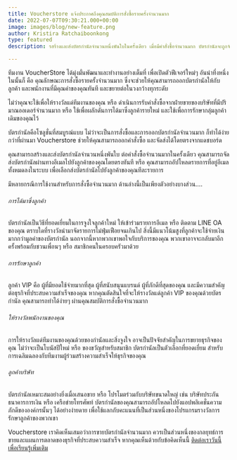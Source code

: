```yaml
---
title: Voucherstore แจ้งประกาศถึงคุณสมบัติการสั่งซื้อรายครั้งจำนวนมาก
date: 2022-07-07T09:30:21.000+00:00
image: images/blog/new-feature.png
author: Kristira Ratchaiboonkong
type: featured
description: รสร้างและส่งบัตรกำนัลจำนวนหนึ่งพันใบในครั้งเดียว เมื่อมีคำสั่งซื้อจำนวนมาก บัตรกำนัลจะถูกจัดส่งไปยังผู้รับของคุณทันทีผ่านทางอีเมล

---
```


ทีมงาน VoucherStore ได้มุ่งมั่นพัฒนาและทำงานอย่างเต็มที่ เพื่อเปิดตัวฟีเจอร์ใหม่ๆ อันน่าทึ่งหนึ่งในนั้นก็ คือ คุณลักษณะการสั่งซื้อรายครั้งจำนวนมาก ซึ่งจะช่วยให้คุณสามารถออกบัตรกำนัลให้กับลูกค้า และพนักงานที่มีคุณค่าของคุณทันที และขยายต่อในวงกว้างทุกระดับ

ไม่ว่าคุณจะใช้เพื่อให้รางวัลแด่ทีมงานของคุณ หรือ ดำเนินการรับคำสั่งซื้อจากฝ่ายขายของบริษัทที่มีปริมาณออเดอร์จำนวนมาก หรือ ใช้เพื่อผลักดันการได้มาซึ่งลูกค้ารายใหม่ และใช้เพื่อการรักษากลุ่มลูกค้าเดิมของคุณไว้

บัตรกำนัลคือโซลูชั่นที่สมบูรณ์แบบ ไม่ว่าจะเป็นการสั่งซื้อและการออกบัตรกำนัลจำนวนมาก ก็ทำได้ง่ายกว่าที่ผ่านมา Voucherstore ช่วยให้คุณสามารถออกคำสั่งซื้อ และจัดส่งได้โดยตรงจากแดชบอร์ด

คุณสามารถสร้างและส่งบัตรกำนัลจำนวนหนึ่งพันใบ ต่อคำสั่งซื้อจำนวนมากในครั้งเดียว คุณสามารถจัดส่งบัตรกำนัลผ่านทางอีเมลไปยังลูกค้าของคุณโดยตรงทันที หรือ คุณสามารถอัปโหลดรายการที่อยู่อีเมลทั้งหมดลงในระบบ เพื่อเลือกส่งบัตรกำนัลไปยังลูกค้าของคุณทีละรายการ

มีหลายกรณีการใช้งานสำหรับการสั่งซื้อจำนวนมาก ด้านล่างนี้เป็นเพียงตัวอย่างบางส่วน….

###### การได้มาซึ่งลูกค้า
บัตรกำนัลเป็นวิธีที่ยอดเยี่ยมในการจูงใจลูกค้าใหม่ ให้เข้าร่วมรายการอีเมล หรือ ติดตาม LINE OA ของคุณ
ตราบใดที่รางวัลนำมาจัดรายการไม่ฟุ่มเฟือยจนเกินไป สิ่งนี้มีแนวโน้มสูงที่ลูกค้าจะใช้จ่ายเงินมากกว่ามูลค่าของบัตรกำนัล นอกจากนี้หากพวกเขาพอใจกับบริการของคุณ พวกเขาอาจจะกลับมาอีกครั้งพร้อมกับชวนเพื่อนๆ หรือ สมาชิกคนในครอบครัวมาด้วย

###### การรักษาลูกค้า
ลูกค้า VIP คือ ผู้ที่มียอดใช้จ่ายมากที่สุด ผู้ที่สนับสนุนแบรนด์ ผู้ที่ภักดีที่สุดของคุณ และมีความสำคัญต่อธุรกิจที่ประสบความสำเร็จของคุณ หากคุณตัดสินใจที่จะให้รางวัลแด่ลูกค้า VIP ของคุณด้วยบัตรกำนัล คุณสามารถทำได้ง่ายๆ ผ่านคุณสมบัติการสั่งซื้อจำนวนมาก

###### ให้รางวัลพนักงานของคุณ
การให้รางวัลแด่ทีมงานของคุณด้วยของกำนัลและสิ่งจูงใจ อาจเป็นปัจจัยสำคัญในการขยายธุรกิจของคุณ ไม่ว่าจะเป็นโบนัสปีใหม่ หรือ ของขวัญสำหรับสมาชิก บัตรกำนัลเป็นตัวเลือกที่ยอดเยี่ยม สำหรับการเฉลิมฉลองกับทีมงานผู้ร่วมสร้างความสำเร็จให้ธุรกิจของคุณ


###### ลูกค้าบริษัท
บัตรกำนัลเหมาะสมอย่างยิ่งเมื่อเสนอขาย หรือ โปรโมตร่วมกับบริษัทขนาดใหญ่ เช่น บริษัทประกัน ธนาคารการเงิน หรือ เครือข่ายโทรศัพท์ บัตรกำนัลของคุณสามารถอัปโหลดไปยังแอปพลิเคชั่นความภักดีขององค์กรนั้นๆ ได้อย่างง่ายดาย เพื่อใช้แลกกับคะแนนที่เป็นส่วนหนึ่งของโปรแกรมรางวัลการรักษาลูกค้าของพวกเขา

Voucherstore เราคิดเห็นเสมอว่าการขายบัตรกำนัลจำนวนมาก ควรเป็นส่วนหนึ่งของกลยุทธ์การขายและแผนการตลาดของธุรกิจที่ประสบความสำเร็จ หากคุณเห็นด้วยกับข้อคิดเห็นนี้ [ติดต่อเราวันนี้เพื่อเรียนรู้เพิ่มเติม](/contact)
